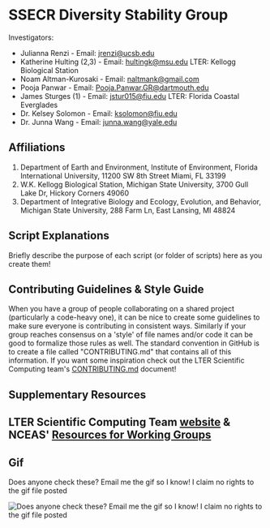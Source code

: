 # SSECR Diversity Stability Group

Investigators:
- Julianna Renzi - Email: [jrenzi@ucsb.edu](mailto:jrenzi@ucsb.edu)
- Katherine Hulting (2,3) - Email: [hultingk@msu.edu](mailto:hultingk@msu.edu) LTER: Kellogg Biological Station
- Noam Altman-Kurosaki - Email: [naltmank@gmail.com](mailto:naltmank@gmail.com)
- Pooja Panwar - Email: [Pooja.Panwar.GR@dartmouth.edu](mailto:Pooja.Panwar.GR@dartmouth.edu)
- James Sturges (1) - Email: [jstur015@fiu.edu](mailto:jstur015@fiu.edu) LTER: Florida Coastal Everglades
- Dr. Kelsey Solomon - Email: [ksolomon@fiu.edu](mailto:ksolomon@fiu.edu)
- Dr. Junna Wang - Email: [junna.wang@yale.edu](mailto:junna.wang@yale.edu)
  
## Affiliations

1. Department of Earth and Environment, Institute of Environment, Florida International University, 11200 SW 8th Street Miami, FL 33199
2. W.K. Kellogg Biological Station, Michigan State University, 3700 Gull Lake Dr, Hickory Corners 49060
3. Department of Integrative Biology and Ecology, Evolution, and Behavior, Michigan State University, 288 Farm Ln, East Lansing, MI 48824

## Script Explanations

Briefly describe the purpose of each script (or folder of scripts) here as you create them!

## Contributing Guidelines & Style Guide

When you have a group of people collaborating on a shared project (particularly a code-heavy one), it can be nice to create some guidelines to make sure everyone is contributing in consistent ways. Similarly if your group reaches consensus on a 'style' of file names and/or code it can be good to formalize those rules as well. The standard convention in GitHub is to create a file called "CONTRIBUTING.md" that contains all of this information. If you want some inspiration check out the LTER Scientific Computing team's [CONTRIBUTING.md](https://github.com/lter/scicomp/blob/main/CONTRIBUTING.md) document!

## Supplementary Resources

LTER Scientific Computing Team [website](https://lter.github.io/scicomp/) & NCEAS' [Resources for Working Groups](https://www.nceas.ucsb.edu/working-group-resources)
---

## Gif

Does anyone check these? Email me the gif so I know! I claim no rights to the gif file posted

![Does anyone check these? Email me the gif so I know! I claim no rights to the gif file posted](community.gif)

